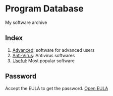 # Program Database
My software archive

## Index
1. [Advanced](https://vichingo455.github.io/ProgramDatabase/Advanced): software for advanced users
2. [Anti-Virus](https://vichingo455.github.io/ProgramDatabase/Anti-Virus): Antivirus softwares
3. [Useful](https://vichingo455.github.io/ProgramDatabase/Useful): Most popular software

## Password
Accept the EULA to get the password. [Open EULA](https://bin.snopyta.org/?81669aafb2ee2e82#5neiva28MrVxugP6iQLatRFFVyts98nZyxxTkaGLWd3K)
